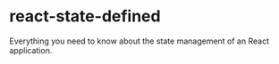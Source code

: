 # react-state-defined
Everything you need to know about the state management of an React application.
